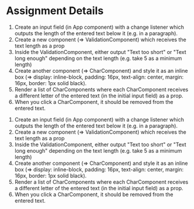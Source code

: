 <h1>Assignment Details</h1>
<ol>
          <li>Create an input field (in App component) with a change listener which outputs the length of the entered text below it (e.g. in a paragraph).</li>
          <li>Create a new component (=> ValidationComponent) which receives the text length as a prop</li>
          <li>Inside the ValidationComponent, either output "Text too short" or "Text long enough" depending on the text length (e.g. take 5 as a minimum length)</li>
          <li>Create another component (=> CharComponent) and style it as an inline box (=> display: inline-block, padding: 16px, text-align: center, margin: 16px, border: 1px solid black).</li>
          <li>Render a list of CharComponents where each CharComponent receives a different letter of the entered text (in the initial input field) as a prop.</li>
          <li>When you click a CharComponent, it should be removed from the entered text.</li>
        </ol><ol>
          <li>Create an input field (in App component) with a change listener which outputs the length of the entered text below it (e.g. in a paragraph).</li>
          <li>Create a new component (=> ValidationComponent) which receives the text length as a prop</li>
          <li>Inside the ValidationComponent, either output "Text too short" or "Text long enough" depending on the text length (e.g. take 5 as a minimum length)</li>
          <li>Create another component (=> CharComponent) and style it as an inline box (=> display: inline-block, padding: 16px, text-align: center, margin: 16px, border: 1px solid black).</li>
          <li>Render a list of CharComponents where each CharComponent receives a different letter of the entered text (in the initial input field) as a prop.</li>
          <li>When you click a CharComponent, it should be removed from the entered text.</li>
        </ol>